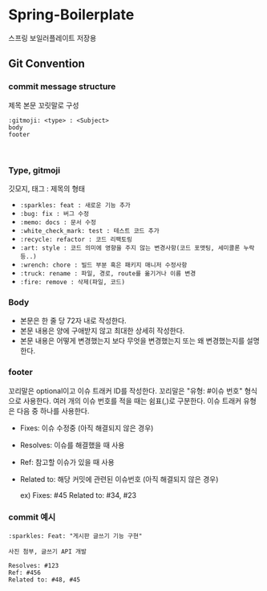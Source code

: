 # Spring-Boilerplate
스프링 보일러플레이트 저장용

## Git Convention

### commit message structure
제목 본문 꼬릿말로 구성 
``` 
:gitmoji: <type> : <Subject>
body
footer
 ```

<br>

### Type, gitmoji

깃모지, 태그 : 제목의 형태
- `:sparkles: feat : 새로운 기능 추가`
- `:bug: fix : 버그 수정`
- `:memo: docs : 문서 수정`
- `:white_check_mark: test : 테스트 코드 추가`
- `:recycle: refactor : 코드 리팩토링`
- `:art: style : 코드 의미에 영향을 주지 않는 변경사항(코드 포맷팅, 세미콜론 누락 등..)`
- `:wrench: chore : 빌드 부분 혹은 패키지 매니저 수정사항`
- `:truck: rename : 파일, 경로, route를 옮기거나 이름 변경`
- `:fire: remove : 삭제(파일, 코드)`

### Body
- 본문은 한 줄 당 72자 내로 작성한다.
- 본문 내용은 양에 구애받지 않고 최대한 상세히 작성한다.
- 본문 내용은 어떻게 변경했는지 보다 무엇을 변경했는지 또는 왜 변경했는지를 설명한다.

### footer
  꼬리말은 optional이고 이슈 트래커 ID를 작성한다.
꼬리말은 "유형: #이슈 번호" 형식으로 사용한다.
여러 개의 이슈 번호를 적을 때는 쉼표(,)로 구분한다.
이슈 트래커 유형은 다음 중 하나를 사용한다.
- Fixes: 이슈 수정중 (아직 해결되지 않은 경우)
- Resolves: 이슈를 해결했을 때 사용
- Ref: 참고할 이슈가 있을 때 사용
- Related to: 해당 커밋에 관련된 이슈번호 (아직 해결되지 않은 경우)
  
    ex) Fixes: #45 Related to: #34, #23

### commit 예시
```
:sparkles: Feat: "게시판 글쓰기 기능 구현"

사진 첨부, 글쓰기 API 개발

Resolves: #123
Ref: #456
Related to: #48, #45
```
